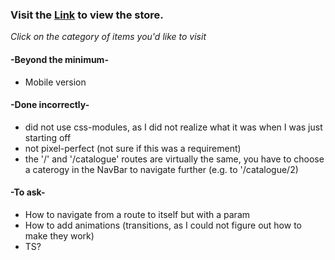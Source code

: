 ### Visit the [Link](https://gregorybai.github.io/nuxt-store/catalogue/) to view the store. 
*Click on the category of items you'd like to visit*



#### -Beyond the minimum- #### 
- Mobile version

#### -Done incorrectly- ####
- did not use css-modules, as I did not realize what it was when I was just starting off
- not pixel-perfect (not sure if this was a requirement)
- the '/' and '/catalogue' routes are virtually the same, you have to choose a caterogy in the NavBar to navigate further (e.g. to '/catalogue/2)

#### -To ask- #### 
- How to navigate from a route to itself but with a param
- How to add animations (transitions, as I could not figure out how to make they work)
- TS?
